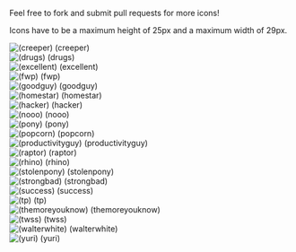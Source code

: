 Feel free to fork and submit pull requests for more icons!


Icons have to be a maximum height of 25px and a maximum width of 29px.

![(creeper)](hipchat-icons/raw/master/pngs/creeper.png) (creeper)  
![(drugs)](hipchat-icons/raw/master/pngs/drugs.png) (drugs)  
![(excellent)](hipchat-icons/raw/master/pngs/excellent.png) (excellent)  
![(fwp)](hipchat-icons/raw/master/pngs/firstworldproblems.png) (fwp)  
![(goodguy)](hipchat-icons/raw/master/pngs/goodguy.png) (goodguy)  
![(homestar)](hipchat-icons/raw/master/pngs/homestar.png) (homestar)  
![(hacker)](hipchat-icons/raw/master/pngs/hacker.png) (hacker)  
![(nooo)](hipchat-icons/raw/master/pngs/nooo.png) (nooo)  
![(pony)](hipchat-icons/raw/master/pngs/pony.png) (pony)  
![(popcorn)](hipchat-icons/raw/master/pngs/popcorn.png) (popcorn)  
![(productivityguy)](hipchat-icons/raw/master/pngs/productivityguy.png) (productivityguy)  
![(raptor)](hipchat-icons/raw/master/pngs/raptor.png) (raptor)  
![(rhino)](hipchat-icons/raw/master/pngs/rhino.png) (rhino)  
![(stolenpony)](hipchat-icons/raw/master/pngs/stolenpony.png) (stolenpony)  
![(strongbad)](hipchat-icons/raw/master/pngs/strongbad.png) (strongbad)  
![(success)](hipchat-icons/raw/master/pngs/success.png) (success)  
![(tp)](hipchat-icons/raw/master/pngs/tp.png) (tp)  
![(themoreyouknow)](hipchat-icons/raw/master/pngs/themoreyouknow.png) (themoreyouknow)  
![(twss)](hipchat-icons/raw/master/pngs/twss.png) (twss)  
![(walterwhite)](hipchat-icons/raw/master/pngs/walterwhite.png) (walterwhite)  
![(yuri)](hipchat-icons/raw/master/pngs/yuri.png) (yuri)  
